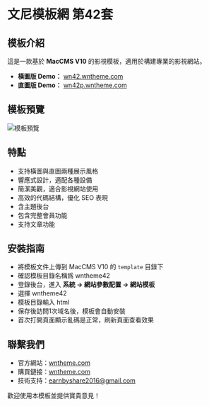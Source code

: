 # 文尼模板網 第42套

## 模板介紹
這是一款基於 **MacCMS V10** 的影視模板，適用於構建專業的影視網站。
- **橫圖版 Demo：** [wn42.wntheme.com](http://wn42.wntheme.com)
- **直圖版 Demo：** [wn42p.wntheme.com](http://wn42p.wntheme.com)

## 模板預覽
![模板預覽](https://wntheme.com/wp-content/uploads/2024/11/06093321665.webp)

## 特點
- 支持橫圖與直圖兩種展示風格
- 響應式設計，適配各種設備
- 簡潔美觀，適合影視網站使用
- 高效的代碼結構，優化 SEO 表現
- 含主題後台
- 包含完整會員功能
- 支持文章功能

## 安裝指南
- 將模板文件上傳到 MacCMS V10 的 `template` 目錄下
- 確認模板目錄名稱爲 wntheme42
- 登錄後台，進入 **系統 -> 網站參數配置 -> 網站模板**
- 選擇 wntheme42
- 模板目錄輸入 html
- 保存後訪問1次域名後，模板會自動安裝
- 首次打開頁面顯示亂碼是正常，刷新頁面查看效果

## 聯繫我們
- 官方網站：[wntheme.com](http://wntheme.com)
- 購買鏈接：[wntheme.com](http://wntheme.com/wntheme42)
- 技術支持：[earnbyshare2016@gmail.com](mailto:earnbyshare2016@gmail.com)

歡迎使用本模板並提供寶貴意見！